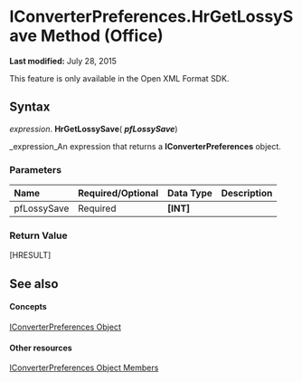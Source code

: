 
# IConverterPreferences.HrGetLossySave Method (Office)

 **Last modified:** July 28, 2015

This feature is only available in the Open XML Format SDK.

## Syntax

 _expression_. **HrGetLossySave**( **_pfLossySave_**)

 _expression_An expression that returns a  **IConverterPreferences** object.


### Parameters



|**Name**|**Required/Optional**|**Data Type**|**Description**|
|:-----|:-----|:-----|:-----|
|pfLossySave|Required| **[INT]**||

### Return Value

[HRESULT]


## See also


#### Concepts


 [IConverterPreferences Object](c45e5b48-eced-32e6-1887-ff5c100ae1cc.md)
#### Other resources


 [IConverterPreferences Object Members](4c3f024c-25c5-aa02-1bff-7ec9e8c2d2b3.md)
